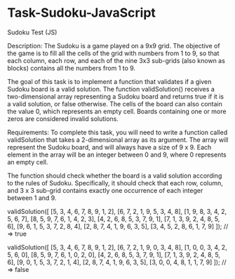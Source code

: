 # Task-Sudoku-JavaScript

Sudoku Test (JS)


Description:
The Sudoku is a game played on a 9x9 grid. The objective of the game is to fill all the cells of the grid with numbers from 1 to 9, so that each column, each row, and each of the nine 3x3 sub-grids (also known as blocks) contains all the numbers from 1 to 9.

The goal of this task is to implement a function that validates if a given Sudoku board is a valid solution. The function validSolution() receives a two-dimensional array representing a Sudoku board and returns true if it is a valid solution, or false otherwise. The cells of the board can also contain the value 0, which represents an empty cell. Boards containing one or more zeros are considered invalid solutions.


Requirements:
To complete this task, you will need to write a function called validSolution that takes a 2-dimensional array as its argument. The array will represent the Sudoku board, and will always have a size of 9 x 9. Each element in the array will be an integer between 0 and 9, where 0 represents an empty cell.

The function should check whether the board is a valid solution according to the rules of Sudoku. Specifically, it should check that each row, column, and 3 x 3 sub-grid contains exactly one occurrence of each integer between 1 and 9.


validSolution([
  [5, 3, 4, 6, 7, 8, 9, 1, 2],
  [6, 7, 2, 1, 9, 5, 3, 4, 8],
  [1, 9, 8, 3, 4, 2, 5, 6, 7],
  [8, 5, 9, 7, 6, 1, 4, 2, 3],
  [4, 2, 6, 8, 5, 3, 7, 9, 1],
  [7, 1, 3, 9, 2, 4, 8, 5, 6],
  [9, 6, 1, 5, 3, 7, 2, 8, 4],
  [2, 8, 7, 4, 1, 9, 6, 3, 5],
  [3, 4, 5, 2, 8, 6, 1, 7, 9]
]); // => true

validSolution([
  [5, 3, 4, 6, 7, 8, 9, 1, 2], 
  [6, 7, 2, 1, 9, 0, 3, 4, 8],
  [1, 0, 0, 3, 4, 2, 5, 6, 0],
  [8, 5, 9, 7, 6, 1, 0, 2, 0],
  [4, 2, 6, 8, 5, 3, 7, 9, 1],
  [7, 1, 3, 9, 2, 4, 8, 5, 6],
  [9, 0, 1, 5, 3, 7, 2, 1, 4],
  [2, 8, 7, 4, 1, 9, 6, 3, 5],
  [3, 0, 0, 4, 8, 1, 1, 7, 9]
]); // => false
